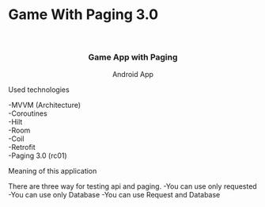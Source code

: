 # Game With Paging 3.0

<br />
<p align="center">
  <h3 align="center">Game App with Paging</h3>

  <p align="center">
    Android App
  </p>
</p>
Used technologies

-MVVM (Architecture)
<br />
-Coroutines
<br />
-Hilt
<br />
-Room
<br />
-Coil
<br />
-Retrofit
<br />
-Paging 3.0 (rc01)
<br />

Meaning of this application

There are three way for testing api and paging.
-You can use only requested
-You can use only Database
-You can use Request and Database
